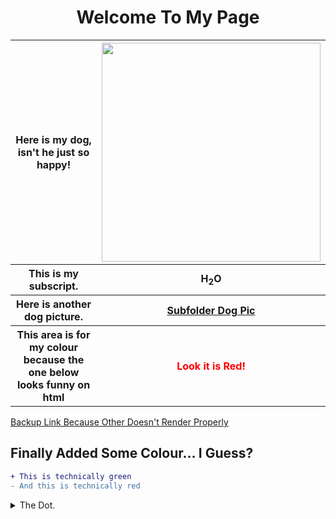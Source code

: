 <html>
<body>
  <h1 align="center"> Welcome To My Page</h1>
  
  <table>
    <tr>
      <th>Here is my dog, isn't he just so happy!</th>
      <th><img width="350" height="350" src="https://github.com/ctrottier10/Knes381/assets/157738786/f442b401-8a51-4915-8a91-ea338991a96e"></th>
    </tr>
    <tr>
      <th>This is my subscript.</th>
      <th>H<sub>2</sub>O</th>
    </tr>
    <tr>
      <th>Here is another dog picture.
      <th><a href="/Pictures/dog.png">Subfolder Dog Pic</a></th>
    </tr>
    <tr>
      <th>This area is for my colour because the one below looks funny on html</th>
      <th><p style="color:red;">Look it is Red!</p></th>
    </tr>
</table>

[Backup Link Because Other Doesn't Render Properly](Pictures/dog.png)

<h2>Finally Added Some Colour... I Guess?</h2>

```diff
+ This is technically green
- And this is technically red
```

<details>
<summary>The Dot.</summary>
V&#x0307;O<sub>2</sub>
</details>

</body>
</html>
